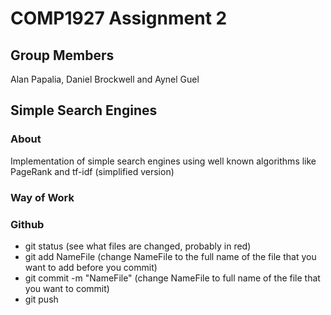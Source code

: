 # COMP1927 Assignment 2

## Group Members
Alan Papalia, Daniel Brockwell and Aynel Guel

## Simple Search Engines

### About
Implementation of simple search engines using well known algorithms like PageRank and tf-idf (simplified version)

### Way of Work

### Github
- git status (see what files are changed, probably in red)
- git add NameFile (change NameFile to the full name of the file that you want to add before you commit)
- git commit -m "NameFile" (change NameFile to full name of the file that you want to commit)
- git push